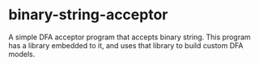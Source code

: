 # binary-string-acceptor
 A simple DFA acceptor program that accepts binary string. This program has a library embedded to it, and uses that library to build custom DFA models.

